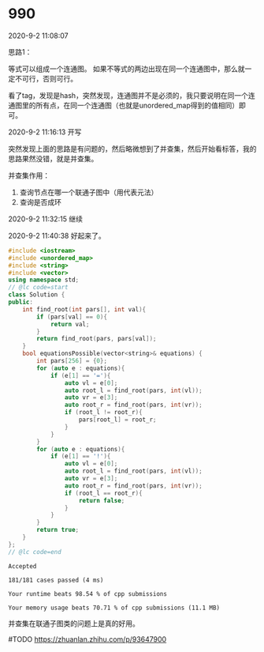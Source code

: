 # 990


2020-9-2 11:08:07

思路1：

等式可以组成一个连通图。
如果不等式的两边出现在同一个连通图中，那么就一定不可行，否则可行。


看了tag，发现是hash，突然发现，连通图并不是必须的，我只要说明在同一个连通图里的所有点，在同一个连通图（也就是unordered_map得到的值相同）即可。

2020-9-2 11:16:13
开写


突然发现上面的思路是有问题的，然后略微想到了并查集，然后开始看标答，我的思路果然没错，就是并查集。

并查集作用：
1. 查询节点在哪一个联通子图中（用代表元法）
2. 查询是否成环

2020-9-2 11:32:15
继续

2020-9-2 11:40:38
好起来了。


```cpp
#include <iostream>
#include <unordered_map>
#include <string>
#include <vector>
using namespace std;
// @lc code=start
class Solution {
public:
    int find_root(int pars[], int val){
        if (pars[val] == 0){
            return val;
        }
        return find_root(pars, pars[val]);
    }
    bool equationsPossible(vector<string>& equations) {
        int pars[256] = {0};
        for (auto e : equations){
            if (e[1] == '='){
                auto vl = e[0];
                auto root_l = find_root(pars, int(vl));
                auto vr = e[3];
                auto root_r = find_root(pars, int(vr));
                if (root_l != root_r){
                    pars[root_l] = root_r;
                }
            }
        }
        for (auto e : equations){
            if (e[1] == '!'){
                auto vl = e[0];
                auto root_l = find_root(pars, int(vl));
                auto vr = e[3];
                auto root_r = find_root(pars, int(vr));
                if (root_l == root_r){
                    return false;
                }
            }
        }
        return true;
    }
};
// @lc code=end


```

```
Accepted

181/181 cases passed (4 ms)

Your runtime beats 98.54 % of cpp submissions

Your memory usage beats 70.71 % of cpp submissions (11.1 MB)
```

并查集在联通子图类的问题上是真的好用。


#TODO https://zhuanlan.zhihu.com/p/93647900